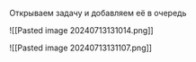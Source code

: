 


Открываем задачу и добавляем её в очередь



![[Pasted image 20240713131014.png]]



![[Pasted image 20240713131107.png]]